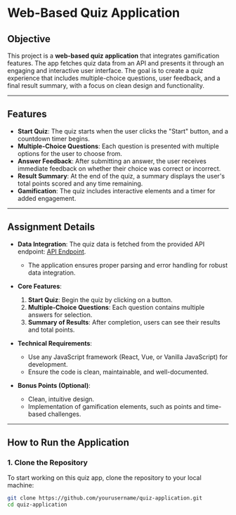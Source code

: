 # Web-Based Quiz Application

## Objective

This project is a **web-based quiz application** that integrates gamification features. The app fetches quiz data from an API and presents it through an engaging and interactive user interface. The goal is to create a quiz experience that includes multiple-choice questions, user feedback, and a final result summary, with a focus on clean design and functionality.

---

## Features

- **Start Quiz**: The quiz starts when the user clicks the "Start" button, and a countdown timer begins.
- **Multiple-Choice Questions**: Each question is presented with multiple options for the user to choose from.
- **Answer Feedback**: After submitting an answer, the user receives immediate feedback on whether their choice was correct or incorrect.
- **Result Summary**: At the end of the quiz, a summary displays the user's total points scored and any time remaining.
- **Gamification**: The quiz includes interactive elements and a timer for added engagement.

---

## Assignment Details

- **Data Integration**: The quiz data is fetched from the provided API endpoint:
  [API Endpoint](https://api.jsonserve.com/Uw5CrX).
  - The application ensures proper parsing and error handling for robust data integration.
  
- **Core Features**:
  1. **Start Quiz**: Begin the quiz by clicking on a button.
  2. **Multiple-Choice Questions**: Each question contains multiple answers for selection.
  3. **Summary of Results**: After completion, users can see their results and total points.

- **Technical Requirements**:
  - Use any JavaScript framework (React, Vue, or Vanilla JavaScript) for development.
  - Ensure the code is clean, maintainable, and well-documented.

- **Bonus Points (Optional)**:
  - Clean, intuitive design.
  - Implementation of gamification elements, such as points and time-based challenges.

---

## How to Run the Application

### 1. **Clone the Repository**

To start working on this quiz app, clone the repository to your local machine:

```bash
git clone https://github.com/yourusername/quiz-application.git
cd quiz-application
